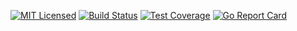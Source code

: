 
[![MIT Licensed](https://img.shields.io/github/license/go-ap/errors.svg)](https://raw.githubusercontent.com/go-ap/errors/master/LICENSE)
[![Build Status](https://builds.sr.ht/~mariusor/errors.svg)](https://builds.sr.ht/~mariusor/errors)
[![Test Coverage](https://codecov.io/gh/go-ap/errors/branch/master/graph/badge.svg)](https://codecov.io/gh/go-ap/errors)
[![Go Report Card](https://goreportcard.com/badge/github.com/go-ap/errors)](https://goreportcard.com/report/github.com/go-ap/errors)
<!--[![Codacy Badge](https://api.codacy.com/project/badge/Grade/29664f7ae6c643bca76700143e912cd3)](https://www.codacy.com/app/go-ap/errors/dashboard)-->
